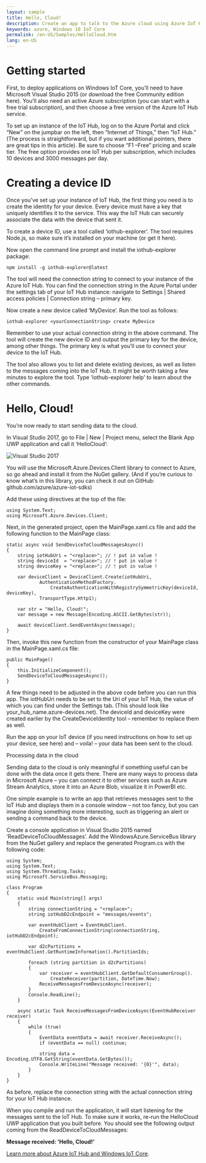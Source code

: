 ```yaml
---
layout: sample
title: Hello, Cloud!
description: Create an app to talk to the Azure cloud using Azure IoT Hub.
keywords: azure, Windows 10 IoT Core
permalink: /en-US/Samples/HelloCloud.htm
lang: en-US
---
```


# Getting started

First, to deploy applications on Windows IoT Core, you’ll need to have Microsoft Visual Studio 2015 (or download the free Community edition here). You’ll also need an active Azure subscription (you can start with a free trial subscription), and then choose a free version of the Azure IoT Hub service.

To set up an instance of the IoT Hub, log on to the Azure Portal and click “New” on the jumpbar on the left, then “Internet of Things,” then “IoT Hub.” (The process is straightforward, but if you want additional pointers, there are great tips in this article). Be sure to choose “F1 –Free” pricing and scale tier. The free option provides one IoT Hub per subscription, which includes 10 devices and 3000 messages per day.

# Creating a device ID

Once you’ve set up your instance of IoT Hub, the first thing you need is to create the identity for your device. Every device must have a key that uniquely identifies it to the service. This way the IoT Hub can securely associate the data with the device that sent it.

To create a device ID, use a tool called ‘iothub-explorer’. The tool requires Node.js, so make sure it’s installed on your machine (or get it here).

Now open the command line prompt and install the iothub-explorer package:

`npm install -g iothub-explorer@latest`

The tool will need the connection string to connect to your instance of the Azure IoT Hub. You can find the connection string in the Azure Portal under the settings tab of your IoT Hub instance: navigate to Settings | Shared access policies | Connection string – primary key.

Now create a new device called ‘MyDevice’. Run the tool as follows:

`iothub-explorer <yourConnectionString> create MyDevice` 

Remember to use your actual connection string in the above command. The tool will create the new device ID and output the primary key for the device, among other things. The primary key is what you’ll use to connect your device to the IoT Hub.

The tool also allows you to list and delete existing devices, as well as listen to the messages coming into the IoT Hub. It might be worth taking a few minutes to explore the tool. Type ‘iothub-explorer help’ to learn about the other commands.

# Hello, Cloud!

You’re now ready to start sending data to the cloud.

In Visual Studio 2017, go to File | New | Project menu, select the Blank App UWP application and call it ‘HelloCloud’:

![Visual Studio 2017]({{site.baseurl}}/Resources/images/NewProject_VS2017.png)

You will use the Microsoft.Azure.Devices.Client library to connect to Azure, so go ahead and install it from the NuGet gallery. (And if you’re curious to know what’s in this library, you can check it out on GitHub: github.com/azure/azure-iot-sdks)

Add these using directives at the top of the file:

```
using System.Text;
using Microsoft.Azure.Devices.Client;
```

Next, in the generated project, open the MainPage.xaml.cs file and add the following function to the MainPage class:

```
static async void SendDeviceToCloudMessagesAsync()
{
    string iotHubUri = "<replace>"; // ! put in value !
    string deviceId  = "<replace>"; // ! put in value !
    string deviceKey = "<replace>"; // ! put in value !
 
    var deviceClient = DeviceClient.Create(iotHubUri,
            AuthenticationMethodFactory.
                CreateAuthenticationWithRegistrySymmetricKey(deviceId, deviceKey), 
            TransportType.Http1);
 
    var str = "Hello, Cloud!";
    var message = new Message(Encoding.ASCII.GetBytes(str));
 
    await deviceClient.SendEventAsync(message);
}
```

Then, invoke this new function from the constructor of your MainPage class in the MainPage.xaml.cs file:

```
public MainPage()
{
    this.InitializeComponent();
    SendDeviceToCloudMessagesAsync();
}
```

A few things need to be adjusted in the above code before you can run this app. The iotHubUri needs to be set to the Uri of your IoT Hub, the value of which you can find under the Settings tab. (This should look like your_hub_name.azure-devices.net). The deviceId and deviceKey were created earlier by the CreateDeviceIdentity tool – remember to replace them as well.

Run the app on your IoT device (if you need instructions on how to set up your device, see here) and – voila! – your data has been sent to the cloud.

Processing data in the cloud

Sending data to the cloud is only meaningful if something useful can be done with the data once it gets there. There are many ways to process data in Microsoft Azure – you can connect it to other services such as Azure Stream Analytics, store it into an Azure Blob, visualize it in PowerBI etc.

One simple example is to write an app that retrieves messages sent to the IoT Hub and displays them in a console window – not too fancy, but you can imagine doing something more interesting, such as triggering an alert or sending a command back to the device.

Create a console application in Visual Studio 2015 named ‘ReadDeviceToCloudMessages’. Add the WindowsAzure.ServiceBus library from the NuGet gallery and replace the generated Program.cs with the following code:

```
using System;
using System.Text;
using System.Threading.Tasks;
using Microsoft.ServiceBus.Messaging;
 
class Program
{
    static void Main(string[] args)
    {
        string connectionString = "<replace>";
        string iotHubD2cEndpoint = "messages/events";
 
        var eventHubClient = EventHubClient.
            CreateFromConnectionString(connectionString, iotHubD2cEndpoint);
 
        var d2cPartitions = eventHubClient.GetRuntimeInformation().PartitionIds;
 
        foreach (string partition in d2cPartitions)
        {
            var receiver = eventHubClient.GetDefaultConsumerGroup().
                CreateReceiver(partition, DateTime.Now);
            ReceiveMessagesFromDeviceAsync(receiver);
        }
        Console.ReadLine();
    }
 
    async static Task ReceiveMessagesFromDeviceAsync(EventHubReceiver receiver)
    {
        while (true)
        {
            EventData eventData = await receiver.ReceiveAsync();
            if (eventData == null) continue;
 
            string data = Encoding.UTF8.GetString(eventData.GetBytes());
            Console.WriteLine("Message received: '{0}'", data);
        }
    }
}
```

As before, replace the connection string with the actual connection string for your IoT Hub instance.

When you compile and run the application, it will start listening for the messages sent to the IoT Hub. To make sure it works, re-run the HelloCloud UWP application that you built before. You should see the following output coming from the ReadDeviceToCloudMessages:

**Message received: 'Hello, Cloud!'**

[Learn more about Azure IoT Hub and Windows IoT Core](https://blogs.windows.com/buildingpps/2015/12/09/windows-iot-core-and-azure-iot-hub-putting-the-i-in-iot/#Vw4EGQDI4usvjKSb.97).
